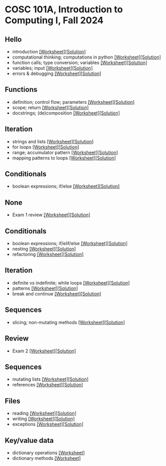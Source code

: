 # COSC 101A, Introduction to Computing I, Fall 2024


## Hello
* introduction [[Worksheet]](2024-08-29.worksheet.html)[[Solution]](2024-08-29.solution.html)
* computational thinking; computations in python [[Worksheet]](2024-09-02.worksheet.html)[[Solution]](2024-09-02.solution.html)
* function calls; type conversion; variables [[Worksheet]](2024-09-04.worksheet.html)[[Solution]](2024-09-04.solution.html)
* variables; input [[Worksheet]](2024-09-06.worksheet.html)[[Solution]](2024-09-06.solution.html)
* errors & debugging [[Worksheet]](2024-09-09.worksheet.html)[[Solution]](2024-09-09.solution.html)

## Functions
* definition; control flow; parameters [[Worksheet]](2024-09-11.worksheet.html)[[Solution]](2024-09-11.solution.html)
* scope; return [[Worksheet]](2024-09-13.worksheet.html)[[Solution]](2024-09-13.solution.html)
* docstrings; (de)composition [[Worksheet]](2024-09-16.worksheet.html)[[Solution]](2024-09-16.solution.html)

## Iteration
* strings and lists [[Worksheet]](2024-09-18.worksheet.html)[[Solution]](2024-09-18.solution.html)
* for loops [[Worksheet]](2024-09-20.worksheet.html)[[Solution]](2024-09-20.solution.html)
* range; accumulator pattern [[Worksheet]](2024-09-23.worksheet.html)[[Solution]](2024-09-23.solution.html)
* mapping patterns to loops [[Worksheet]](2024-09-25.worksheet.html)[[Solution]](2024-09-25.solution.html)

## Conditionals
* boolean expressions; if/else [[Worksheet]](2024-09-27.worksheet.html)[[Solution]](2024-09-27.solution.html)

## None
* Exam 1 review [[Worksheet]](2024-09-30.worksheet.html)[[Solution]](2024-09-30.solution.html)

## Conditionals
* boolean expressions; if/elif/else [[Worksheet]](2024-10-04.worksheet.html)[[Solution]](2024-10-04.solution.html)
* nesting [[Worksheet]](2024-10-07.worksheet.html)[[Solution]](2024-10-07.solution.html)
* refactoring [[Worksheet]](2024-10-09.worksheet.html)[[Solution]](2024-10-09.solution.html)

## Iteration
* definite vs indefinite; while loops [[Worksheet]](2024-10-11.worksheet.html)[[Solution]](2024-10-11.solution.html)
* patterns [[Worksheet]](2024-10-16.worksheet.html)[[Solution]](2024-10-16.solution.html)
* break and continue [[Worksheet]](2024-10-18.worksheet.html)[[Solution]](2024-10-18.solution.html)

## Sequences
* slicing; non-mutating methods [[Worksheet]](2024-10-21.worksheet.html)[[Solution]](2024-10-21.solution.html)

## Review
* Exam 2 [[Worksheet]](2024-10-25.worksheet.html)[[Solution]](2024-10-25.solution.html)

## Sequences
* mutating lists [[Worksheet]](2024-10-30.worksheet.html)[[Solution]](2024-10-30.solution.html)
* references [[Worksheet]](2024-11-01.worksheet.html)[[Solution]](2024-11-01.solution.html)

## Files
* reading [[Worksheet]](2024-11-04.worksheet.html)[[Solution]](2024-11-04.solution.html)
* writing [[Worksheet]](2024-11-06.worksheet.html)[[Solution]](2024-11-06.solution.html)
* exceptions [[Worksheet]](2024-11-08.worksheet.html)[[Solution]](2024-11-08.solution.html)

## Key/value data
* dictionary operations [[Worksheet]](2024-11-11.worksheet.html)
* dictionary methods [[Worksheet]](2024-11-13.worksheet.html)
